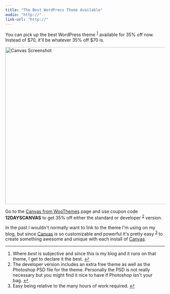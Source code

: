 ```yaml
---
title: "The Best WordPress Theme Available"
audio: "http://"
link-url: "http://"
---
```

<p>You can pick up the best WordPress theme <sup id="fnref-19893:1"><a href="#fn-19893:1" rel="footnote">1</a></sup> available for 35% off now. Instead of $70, it'll be whatever 35% off $70 is.</p>
<p><a href="https://chrisenns.com/wp-content/uploads/2011/12/Canvas-Screenshot.png"><img src="https://chrisenns.com/wp-content/uploads/2011/12/Canvas-Screenshot-725x563.png" alt="Canvas Screenshot" title="Canvas Screenshot" width="640" height="496" class="aligncenter size-large wp-image-19894" /></a></p>
<p>Go to the <a href="http://bit.ly/sQlT7I">Canvas from WooThemes</a> page and use coupon code <strong>12DAYSCANVAS</strong> to get 35% off either the standard or developer <sup id="fnref-19893:2"><a href="#fn-19893:2" rel="footnote">2</a></sup> version.</p>
<p>In the past I wouldn't normally want to link to the theme I'm using on my blog, but since <a href="http://bit.ly/sQlT7I">Canvas</a> is so customizable and powerful it's pretty easy <sup id="fnref-19893:3"><a href="#fn-19893:3" rel="footnote">3</a></sup> to create something awesome and unique with each install of <a href="http://bit.ly/sQlT7I">Canvas</a>.</p>
<div class="footnotes">
<hr />
<ol>
<li id="fn-19893:1">
Where <em>best</em> is subjective and since this is my blog and it runs on that theme, I get to declare it the best.&#160;<a href="#fnref-19893:1" rev="footnote">&#8617;</a>
</li>
<li id="fn-19893:2">
The developer version includes an extra free theme as well as the Photoshop PSD file for the theme. Personally the PSD is not really necessary but you might find it nice to have if Photoshop isn't your bag.&#160;<a href="#fnref-19893:2" rev="footnote">&#8617;</a>
</li>
<li id="fn-19893:3">
Easy being relative to the many hours of work required.&#160;<a href="#fnref-19893:3" rev="footnote">&#8617;</a>
</li>
</ol>
</div>
